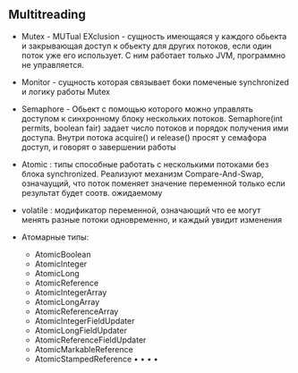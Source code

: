 ## Multitreading
  - Mutex - MUTual EXclusion - сущность имеющаяся у каждого обьекта и закрывающая доступ к обьекту для других потоков, если один поток уже его использует. С ним работает только JVM, программно не управляется.
  - Monitor - сущность которая связывает боки помеченые synchronized и логику работы Mutex
  - Semaphore - Обьект с помощью которого можно управлять доступом к синхронному блоку нескольких потоков. Semaphore(int permits, boolean fair) задает число потоков и порядок получения ими доступа. Внутри потока acquire() и release() просят у семафора доступ, и говорят о завершении работы

  - Atomic : типы способные работать с несколькими потоками без блока synchronized. Реализуют механизм Compare-And-Swap, означаущий, что поток поменяет значение переменной только если результат будет соотв. ожидаемому
  - volatile : модификатор переменной, означающий что ее могут менять разные потоки одновременно, и каждый увидит изменения
  - Атомарные типы:
    - AtomicBoolean
    - AtomicInteger
    - AtomicLong
    - AtomicReference
    - AtomicIntegerArray
    - AtomicLongArray
    - AtomicReferenceArray
    - AtomicIntegerFieldUpdater
    - AtomicLongFieldUpdater
    - AtomicReferenceFieldUpdater
    - AtomicMarkableReference
    - AtomicStampedReference
• 
• 
• 
• 
